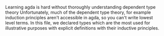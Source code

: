 Learning agda is hard without thoroughly understanding dependent type theory
Unfortunately, much of the dependent type theory, for example induction principles
aren't accessible in agda, so you can't write lowest level terms.
In this file, we declared types which are the most used for illustrative purposes
with explicit definitions with their inductive principles.
